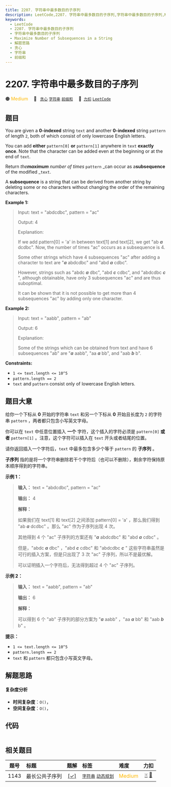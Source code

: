 ```yaml
---
title: 2207. 字符串中最多数目的子序列
description: LeetCode,2207. 字符串中最多数目的子序列,字符串中最多数目的子序列,Maximize Number of Subsequences in a String,解题思路,贪心,字符串,前缀和
keywords:
  - LeetCode
  - 2207. 字符串中最多数目的子序列
  - 字符串中最多数目的子序列
  - Maximize Number of Subsequences in a String
  - 解题思路
  - 贪心
  - 字符串
  - 前缀和
---
```


# 2207. 字符串中最多数目的子序列

🟠 <font color=#ffb800>Medium</font>&emsp; 🔖&ensp; [`贪心`](/tag/greedy.md) [`字符串`](/tag/string.md) [`前缀和`](/tag/prefix-sum.md)&emsp; 🔗&ensp;[`力扣`](https://leetcode.cn/problems/maximize-number-of-subsequences-in-a-string) [`LeetCode`](https://leetcode.com/problems/maximize-number-of-subsequences-in-a-string)

## 题目

You are given a **0-indexed** string `text` and another **0-indexed** string
`pattern` of length `2`, both of which consist of only lowercase English
letters.

You can add **either** `pattern[0]` **or** `pattern[1]` anywhere in `text`
**exactly once**. Note that the character can be added even at the beginning
or at the end of `text`.

Return _the**maximum** number of times_ `pattern` _can occur as
a**subsequence** of the modified _`text`.

A **subsequence** is a string that can be derived from another string by
deleting some or no characters without changing the order of the remaining
characters.



**Example 1:**

> Input: text = "abdcdbc", pattern = "ac"
> 
> Output: 4
> 
> Explanation:
> 
> If we add pattern[0] = 'a' in between text[1] and text[2], we get "ab _**a**_ dcdbc". Now, the number of times "ac" occurs as a subsequence is 4.
> 
> Some other strings which have 4 subsequences "ac" after adding a character to text are "_**a**_ abdcdbc" and "abd _**a**_ cdbc".
> 
> However, strings such as "abdc _**a**_ dbc", "abd _**c**_ cdbc", and "abdcdbc _**c**_ ", although obtainable, have only 3 subsequences "ac" and are thus suboptimal.
> 
> It can be shown that it is not possible to get more than 4 subsequences "ac" by adding only one character.

**Example 2:**

> Input: text = "aabb", pattern = "ab"
> 
> Output: 6
> 
> Explanation:
> 
> Some of the strings which can be obtained from text and have 6 subsequences "ab" are "_**a**_ aabb", "aa _**a**_ bb", and "aab _**b**_ b".

**Constraints:**

  * `1 <= text.length <= 10^5`
  * `pattern.length == 2`
  * `text` and `pattern` consist only of lowercase English letters.


## 题目大意

给你一个下标从 **0**  开始的字符串 `text` 和另一个下标从 **0**  开始且长度为 `2` 的字符串 `pattern`
，两者都只包含小写英文字母。

你可以在 `text` 中任意位置插入 **一个** 字符，这个插入的字符必须是 `pattern[0]` **或者**  `pattern[1]`
。注意，这个字符可以插入在 `text` 开头或者结尾的位置。

请你返回插入一个字符后，`text` 中最多包含多少个等于 `pattern` 的 **子序列**  。

**子序列** 指的是将一个字符串删除若干个字符后（也可以不删除），剩余字符保持原本顺序得到的字符串。



**示例 1：**

> 
> 
> 
> 
> 
> **输入：** text = "abdcdbc", pattern = "ac"
> 
> **输出：** 4
> 
> **解释：**
> 
> 如果我们在 text[1] 和 text[2] 之间添加 pattern[0] = 'a' ，那么我们得到 "ab _**a**_ dcdbc" 。那么 "ac" 作为子序列出现 4 次。
> 
> 其他得到 4 个 "ac" 子序列的方案还有 "_**a**_ abdcdbc" 和 "abd _**a**_ cdbc" 。
> 
> 但是，"abdc _**a**_ dbc" ，"abd _**c**_ cdbc" 和 "abdcdbc _**c**_ " 这些字符串虽然是可行的插入方案，但是只出现了 3 次 "ac" 子序列，所以不是最优解。
> 
> 可以证明插入一个字符后，无法得到超过 4 个 "ac" 子序列。
> 
> 

**示例 2：**

> 
> 
> 
> 
> 
> **输入：** text = "aabb", pattern = "ab"
> 
> **输出：** 6
> 
> **解释：**
> 
> 可以得到 6 个 "ab" 子序列的部分方案为 "_**a**_ aabb" ，"aa _**a**_ bb" 和 "aab _**b**_ b" 。
> 
> 



**提示：**

  * `1 <= text.length <= 10^5`
  * `pattern.length == 2`
  * `text` 和 `pattern` 都只包含小写英文字母。


## 解题思路

#### 复杂度分析

- **时间复杂度**：`O()`，
- **空间复杂度**：`O()`，

## 代码

```javascript

```

## 相关题目

<!-- prettier-ignore -->
| 题号 | 标题 | 题解 | 标签 | 难度 | 力扣 |
| :------: | :------ | :------: | :------ | :------ | :------: |
| 1143 | 最长公共子序列 | [[✓]](/problem/1143.md) |  [`字符串`](/tag/string.md) [`动态规划`](/tag/dynamic-programming.md) | <font color=#ffb800>Medium</font> | [🀄️](https://leetcode.cn/problems/longest-common-subsequence) [🔗](https://leetcode.com/problems/longest-common-subsequence) |